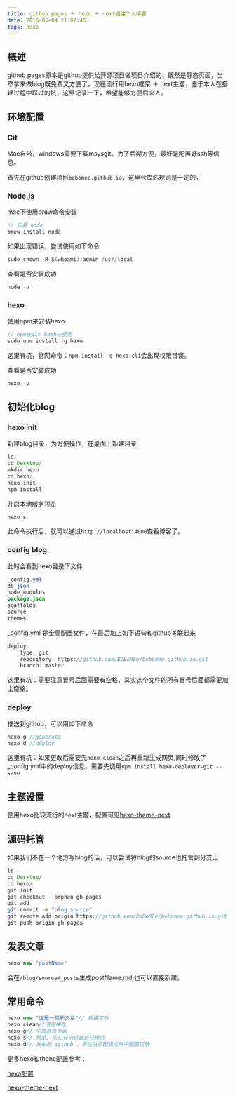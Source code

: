```yaml
---
title: github pages ＋ hexo ＋ next搭建个人博客
date: 2016-05-04 21:07:46
tags: hexo
---
```


## 概述

github pages原本是github提供给开源项目做项目介绍的，既然是静态页面，当然拿来做blog既免费又方便了，现在流行用hexo框架 ＋ next主题，鉴于本人在搭建过程中踩过的坑，这里记录一下，希望能够方便后来人。

<!-- more -->

## 环境配置

### Git
Mac自带，windows需要下载msysgit。为了后期方便，最好是配置好ssh等信息。

首先在github创建项目`bobomee.github.io`，这里仓库名规则是一定的。

### Node.js
mac下使用brew命令安装
```java
// 安装 node
brew install node
```
如果出现错误，尝试使用如下命令
```java
sudo chown -R $(whoami):admin /usr/local
```

查看是否安装成功
```java
node -v
```

### hexo

使用npm来安装hexo
```java
// npm在git bash中使用
sudo npm install -g hexo
```
这里有坑，官网命令：`npm install -g hexo-cli`会出现权限错误。

查看是否安装成功
```java
hexo -v
```

## 初始化blog
### hexo init
新建blog目录，为方便操作，在桌面上新建目录
```java
ls
cd Desktop/
mkdir hexo
cd hexo/
hexo init
npm install
```

开启本地服务预览
```java
hexo s
```
此命令执行后，就可以通过`http://localhost:4000`查看博客了。

### config blog

此时会看到hexo目录下文件

```java
_config.yml    
db.json
node_modules
package.json
scaffolds
source
themes
```
_config.yml 是全局配置文件，在最后加上如下语句和github关联起来

```java
deploy:
    type: git
    repository: https://github.com/BoBoMEe/bobomee.github.io.git
    branch: master
```

这里有坑：需要注意冒号后面需要有空格，其实这个文件的所有冒号后面都需要加上空格。

### deploy

推送到github，可以用如下命令

```java
hexo g //generate
hexo d //deploy
```
这里有坑：如果更改后需要先`hexo clean`之后再重新生成网页,同时修改了_config.yml中的deploy信息，需要先调用`npm install hexo-deployer-git --save`


## 主题设置

使用hexo比较流行的next主题，配置可见[hexo-theme-next](https://github.com/iissnan/hexo-theme-next)

##  源码托管

如果我们不在一个地方写blog的话，可以尝试将blog的source也托管到分支上

```java
ls
cd Desktop/
cd hexo/
git init
git checkout --orphan gh-pages
git add .
git commit -m "blog source"
git remote add origin https://github.com/BoBoMEe/bobomee.github.io.git
git push origin gh-pages
```
## 发表文章

```java
hexo new "postName"
```
会在`/blog/source/_posts`生成postName.md,也可以直接新建。

## 常用命令

```java
hexo new "这是一篇新文章"// 新建文档
hexo clean//清空缓存
hexo g// 生成静态页面
hexo s// 预览, 可打开浏览器进行预览
hexo d// 发布到 github ，需在站点配置文件中配置正确
```

更多hexo和thene配置参考：

[hexo配置](http://www.jianshu.com/p/858ecf233db9)

[hexo-theme-next](https://github.com/iissnan/hexo-theme-next)
